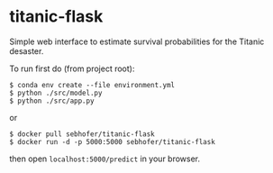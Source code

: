 # titanic-flask

Simple web interface to estimate survival probabilities for the Titanic desaster.

To run first do (from project root):
```
$ conda env create --file environment.yml
$ python ./src/model.py
$ python ./src/app.py
```
or
```
$ docker pull sebhofer/titanic-flask
$ docker run -d -p 5000:5000 sebhofer/titanic-flask
```
then open `localhost:5000/predict` in your browser.
